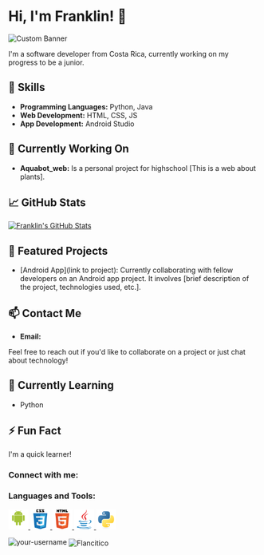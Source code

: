 # Hi, I'm Franklin! 👋

![Custom Banner](https://images7.alphacoders.com/122/1228014.png)

I'm a software developer from Costa Rica, currently working on my progress to be a junior.

## 🚀 Skills
- **Programming Languages:** Python, Java
- **Web Development:** HTML, CSS, JS
- **App Development:** Android Studio

## 🔭 Currently Working On
- **Aquabot_web:** Is a personal project for highschool [This is a web about plants].

## 📈 GitHub Stats
[![Franklin's GitHub Stats](https://github-readme-stats.vercel.app/api?username=flancitico&show_icons=true&theme=radical)](https://github.com/flancitico)

## 🌟 Featured Projects
- [Android App](link to project): Currently collaborating with fellow developers on an Android app project. It involves [brief description of the project, technologies used, etc.].

## 📫 Contact Me
- **Email:** 

Feel free to reach out if you'd like to collaborate on a project or just chat about technology!

## 🌱 Currently Learning
- Python

## ⚡ Fun Fact
I'm a quick learner!

<h3 align="left">Connect with me:</h3>
<p align="left">
</p>

<h3 align="left">Languages and Tools:</h3>
<p align="left"> <a href="https://developer.android.com" target="_blank" rel="noreferrer"> <img src="https://raw.githubusercontent.com/devicons/devicon/master/icons/android/android-original-wordmark.svg" alt="android" width="40" height="40"/> </a> <a href="https://www.w3schools.com/css/" target="_blank" rel="noreferrer"> <img src="https://raw.githubusercontent.com/devicons/devicon/master/icons/css3/css3-original-wordmark.svg" alt="css3" width="40" height="40"/> </a> <a href="https://www.w3.org/html/" target="_blank" rel="noreferrer"> <img src="https://raw.githubusercontent.com/devicons/devicon/master/icons/html5/html5-original-wordmark.svg" alt="html5" width="40" height="40"/> </a> <a href="https://www.java.com" target="_blank" rel="noreferrer"> <img src="https://raw.githubusercontent.com/devicons/devicon/master/icons/java/java-original.svg" alt="java" width="40" height="40"/> </a> <a href="https://www.python.org" target="_blank" rel="noreferrer"> <img src="https://raw.githubusercontent.com/devicons/devicon/master/icons/python/python-original.svg" alt="python" width="40" height="40"/> </a> </p>

<p><img align="left" src="https://github-readme-stats.vercel.app/api/top-langs?username=your-username&show_icons=true&locale=en&layout=compact" alt="your-username" /></p>

<p>&nbsp;<img align="center" src="https://github-readme-stats.vercel.app/api?username=your-username&show_icons=true&locale=en" alt="Flancitico" /></p>
